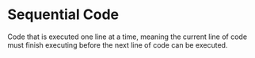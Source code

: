 # Sequential Code

Code that is executed one line at a time, meaning the current line of code must finish executing before the next line of code can be executed.
